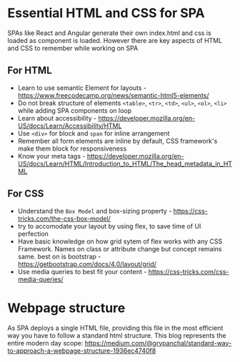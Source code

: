 # Essential HTML and CSS for SPA

SPAs like React and Angular generate their own index.html and css is loaded as component is loaded. However there are key aspects of HTML and CSS to remember while working on SPA

## For HTML
- Learn to use semantic Element for layouts - https://www.freecodecamp.org/news/semantic-html5-elements/
- Do not break structure of elements `<table>`, `<tr>`, `<td>`, `<ul>`, `<ol>`, `<li>` while adding SPA components on loop
- Learn about accessibility - https://developer.mozilla.org/en-US/docs/Learn/Accessibility/HTML
- Use `<div>` for block and `span` for inline arrangement
- Remember all form elements are inline by default, CSS framework's make them block for responsiveness
- Know your meta tags - https://developer.mozilla.org/en-US/docs/Learn/HTML/Introduction_to_HTML/The_head_metadata_in_HTML
## For CSS
- Understand the `Box Model` and box-sizing property - https://css-tricks.com/the-css-box-model/
- try to accomodate your layout by using flex, to save time of UI perfection
- Have basic knowledge on how grid sytem of flex works with any CSS Framework. Names on class or attribute change but concept remains same. best on is bootstrap - https://getbootstrap.com/docs/4.0/layout/grid/
- Use media queries to best fit your content - https://css-tricks.com/css-media-queries/

# Webpage structure
As SPA deploys a single HTML file, providing this file in the most efficient way you have to follow a standard html structure. This blog represents the entire modern day scope: https://medium.com/@grvpanchal/standard-way-to-approach-a-webpage-structure-1936ec4740f8
